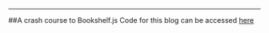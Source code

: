 *************
##A crash course to Bookshelf.js 
Code for this blog can be accessed [here](https://github.com/projectescape/blogs-reference/tree/master/bookshelf-tutorial)
